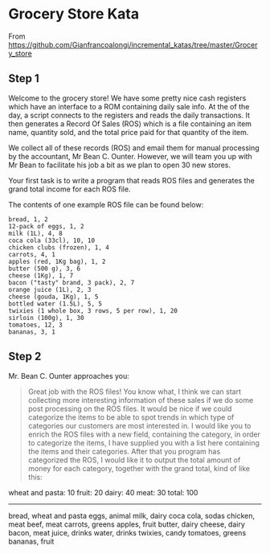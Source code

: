 # Grocery Store Kata

From <https://github.com/Gianfrancoalongi/incremental_katas/tree/master/Grocery_store>

## Step 1

Welcome to the grocery store! We have some pretty nice cash registers which have an interface to a ROM containing daily sale info. At the of the day, a script connects to the registers and reads the daily transactions. It then generates a Record Of Sales (ROS) which is a file containing an item name, quantity sold, and the total price paid for that quantity of the item.

We collect all of these records (ROS) and email them for manual processing by the accountant, Mr Bean C. Ounter. However, we will team you up with Mr Bean to facilitate his job a bit as we plan to open 30 new stores.

Your first task is to write a program that reads ROS files and generates the grand total income for each ROS file.

The contents of one example ROS file can be found below:

```csv
bread, 1, 2
12-pack of eggs, 1, 2
milk (1L), 4, 8
coca cola (33cl), 10, 10
chicken clubs (frozen), 1, 4
carrots, 4, 1
apples (red, 1Kg bag), 1, 2
butter (500 g), 3, 6
cheese (1Kg), 1, 7
bacon ("tasty" brand, 3 pack), 2, 7
orange juice (1L), 2, 3
cheese (gouda, 1Kg), 1, 5
bottled water (1.5L), 5, 5
twixies (1 whole box, 3 rows, 5 per row), 1, 20
sirloin (100g), 1, 30
tomatoes, 12, 3
bananas, 3, 1
```

## Step 2

Mr. Bean C. Ounter approaches you:

> Great job with the ROS files! You know what, I think we can start collecting more interesting information of these sales if we do some post processing on the ROS files.
> It would be nice if we could categorize the items to be able to spot trends in which type of categories our customers are most interested in.
> I would like you to enrich the ROS files with a new field, containing the category, in order to categorize the items, I have supplied you with a list here containing the items and their categories.
> After that you program has categorized the ROS, I would like it to output the total amount of money for each category, together with the grand total, kind of like this:

   wheat and pasta: 10
   fruit: 20
   dairy: 40
   meat: 30
   total: 100

---
bread, wheat and pasta
eggs, animal
milk, dairy
coca cola, sodas
chicken, meat
beef, meat
carrots, greens
apples, fruit
butter, dairy
cheese, dairy
bacon, meat
juice, drinks
water, drinks
twixies, candy
tomatoes, greens
bananas, fruit
